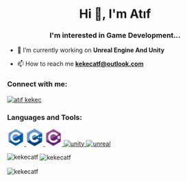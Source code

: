 <h1 align="center">Hi 👋, I'm Atıf</h1>
<h3 align="center">I'm interested in Game Development...</h3>

- 🔭 I’m currently working on **Unreal Engine And Unity**

- 📫 How to reach me **kekecatf@outlook.com**

<h3 align="left">Connect with me:</h3>
<p align="left">
<a href="https://linkedin.com/in/atıf kekec" target="blank"><img align="center" src="https://raw.githubusercontent.com/rahuldkjain/github-profile-readme-generator/master/src/images/icons/Social/linked-in-alt.svg" alt="atıf kekec" height="30" width="40" /></a>
</p>

<h3 align="left">Languages and Tools:</h3>
<p align="left"> <a href="https://www.cprogramming.com/" target="_blank" rel="noreferrer"> <img src="https://raw.githubusercontent.com/devicons/devicon/master/icons/c/c-original.svg" alt="c" width="40" height="40"/> </a> <a href="https://www.w3schools.com/cpp/" target="_blank" rel="noreferrer"> <img src="https://raw.githubusercontent.com/devicons/devicon/master/icons/cplusplus/cplusplus-original.svg" alt="cplusplus" width="40" height="40"/> </a> <a href="https://www.w3schools.com/cs/" target="_blank" rel="noreferrer"> <img src="https://raw.githubusercontent.com/devicons/devicon/master/icons/csharp/csharp-original.svg" alt="csharp" width="40" height="40"/> </a> <a href="https://unity.com/" target="_blank" rel="noreferrer"> <img src="https://www.vectorlogo.zone/logos/unity3d/unity3d-icon.svg" alt="unity" width="40" height="40"/> </a> <a href="https://unrealengine.com/" target="_blank" rel="noreferrer"> <img src="https://raw.githubusercontent.com/kenangundogan/fontisto/036b7eca71aab1bef8e6a0518f7329f13ed62f6b/icons/svg/brand/unreal-engine.svg" alt="unreal" width="40" height="40"/> </a> </p>

<p><img align="left" src="https://github-readme-stats.vercel.app/api/top-langs?username=kekecatf&show_icons=true&theme=radical&locale=en&layout=compact" alt="kekecatf" /></p>

<p>&nbsp;<img align="center" src="https://github-readme-stats.vercel.app/api?username=kekecatf&show_icons=true&theme=merko&locale=en" alt="kekecatf" /></p>

<p><img align="center" src="https://github-readme-streak-stats.herokuapp.com/?user=kekecatf&theme=dark" alt="kekecatf" /></p>
